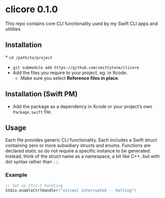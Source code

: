# clicore 0.1.0

This repo contains core CLI functionality used by my Swift CLI apps and utilities.

## Installation

* `cd /path/to/project`
* `git submodule add https://github.com/smittytone/clicore`
* Add the files you require to your project, eg. in Xcode.
    * Make sure you select **Reference files in place**.

## Installation (Swift PM)

* Add the package as a dependency in Xcode or your project’s own `Package.swift` file.

## Usage

Each file provides generic CLI functionality. Each includes a Swift struct containing zero or more subsidiary structs and enums. Functions are declared static so do not require a specific instance to be generated. Instead, think of the struct name as a namespace, a bit like C++, but with dot syntax rather than `::`.

### Example

```swift
// Set up Ctrl-C handling
Stdio.enableCtrlHandler("utitool interrupted -- halting")
```
